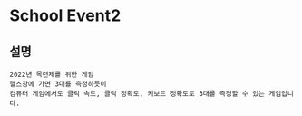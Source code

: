# School Event2

## 설명
```
2022년 목련제를 위한 게임
헬스장에 가면 3대를 측정하듯이
컴퓨터 게임에서도 클릭 속도, 클릭 정확도, 키보드 정확도로 3대를 측정할 수 있는 게임입니다.
```